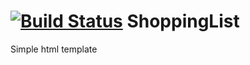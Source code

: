 

#  [![Build Status](https://travis-ci.org/nerdlet/ShoppingList.svg?branch=master)](https://travis-ci.org/nerdlet/ShoppingList) ShoppingList

Simple html template
